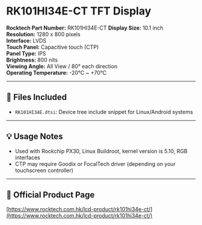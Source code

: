 # RK101HI34E-CT TFT Display

**Rocktech Part Number:** RK101HI34E-CT
**Display Size:** 10.1 inch  
**Resolution:** 1280 x 800 pixels  
**Interface:**  LVDS  
**Touch Panel:** Capacitive touch (CTP)  
**Panel Type:** IPS  
**Brightness:** 800 nits  
**Viewing Angle:** All View / 80° each direction  
**Operating Temperature:** -20°C ~ +70°C  

---

## 📂 Files Included

- `RK101HI34E.dtsi`: Device tree include snippet for Linux/Android systems

---

## 💡 Usage Notes

- Used with Rockchip PX30, Linux Buildroot, kernel version is 5.10, RGB interfaces
- CTP may require Goodix or FocalTech driver (depending on your touchscreen controller)

---

## 🔗 Official Product Page

[https://www.rocktech.com.hk/lcd-product/rk101hi34e-ct/](https://www.rocktech.com.hk/lcd-product/rk101hi34e-ct/)


